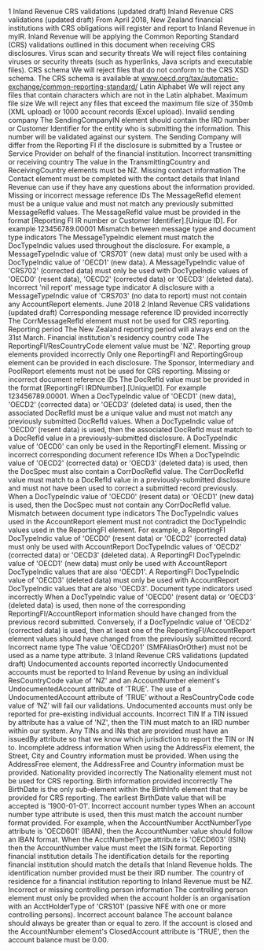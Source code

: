 1 Inland Revenue CRS validations (updated draft) Inland Revenue CRS validations (updated draft) From April 2018, New Zealand financial institutions with CRS obligations will register and report to Inland Revenue in myIR. Inland Revenue will be applying the Common Reporting Standard (CRS) validations outlined in this document when receiving CRS disclosures. Virus scan and security threats We will reject files containing viruses or security threats (such as hyperlinks, Java scripts and executable files). CRS schema We will reject files that do not conform to the CRS XSD schema. The CRS schema is available at www.oecd.org/tax/automatic-exchange/common-reporting-standard/ Latin Alphabet We will reject any files that contain characters which are not in the Latin alphabet. Maximum file size We will reject any files that exceed the maximum file size of 350mb (XML upload) or 1000 account records (Excel upload). Invalid sending company The SendingCompanyIN element should contain the IRD number or Customer Identifier for the entity who is submitting the information. This number will be validated against our system. The Sending Company will differ from the Reporting FI if the disclosure is submitted by a Trustee or Service Provider on behalf of the financial institution. Incorrect transmitting or receiving country The value in the TransmittingCountry and ReceivingCountry elements must be NZ. Missing contact information The Contact element must be completed with the contact details that Inland Revenue can use if they have any questions about the information provided. Missing or incorrect message reference IDs The MessageRefId element must be a unique value and must not match any previously submitted MessageRefId values. The MessageRefId value must be provided in the format \[Reporting FI IR number or Customer Identifier\].\[Unique ID\]. For example 123456789.00001 Mismatch between message type and document type indicators The MessageTypeIndic element must match the DocTypeIndic values used throughout the disclosure. For example, a MessageTypeIndic value of 'CRS701' (new data) must only be used with a DocTypeIndic value of 'OECD1' (new data). A MessageTypeIndic value of 'CRS702' (corrected data) must only be used with DocTypeIndic values of 'OECD0' (resent data), 'OECD2' (corrected data) or 'OECD3' (deleted data). Incorrect 'nil report' message type indicator A disclosure with a MessageTypeIndic value of 'CRS703' (no data to report) must not contain any AccountReport elements. June 2018 2 Inland Revenue CRS validations (updated draft) Corresponding message reference ID provided incorrectly The CorrMessageRefId element must not be used for CRS reporting. Reporting period The New Zealand reporting period will always end on the 31st March. Financial institution's residency country code The ReportingFI/ResCountryCode element value must be 'NZ'. Reporting group elements provided incorrectly Only one ReportingFI and ReportingGroup element can be provided in each disclosure. The Sponsor, Intermediary and PoolReport elements must not be used for CRS reporting. Missing or incorrect document reference IDs The DocRefId value must be provided in the format \[ReportingFI IRDNumber\].\[UniqueID\]. For example 123456789.00001. When a DocTypeIndic value of 'OECD1' (new data), 'OECD2' (corrected data) or 'OECD3' (deleted data) is used, then the associated DocRefId must be a unique value and must not match any previously submitted DocRefId values. When a DocTypeIndic value of 'OECD0' (resent data) is used, then the associated DocRefId must match to a DocRefId value in a previously-submitted disclosure. A DocTypeIndic value of 'OECD0' can only be used in the ReportingFI element. Missing or incorrect corresponding document reference IDs When a DocTypeIndic value of 'OECD2' (corrected data) or 'OECD3' (deleted data) is used, then the DocSpec must also contain a CorrDocRefId value. The CorrDocRefId value must match to a DocRefId value in a previously-submitted disclosure and must not have been used to correct a submitted record previously. When a DocTypeIndic value of 'OECD0' (resent data) or 'OECD1' (new data) is used, then the DocSpec must not contain any CorrDocRefId value. Mismatch between document type indicators The DocTypeIndic values used in the AccountReport element must not contradict the DocTypeIndic values used in the ReportingFI element. For example, a ReportingFI DocTypeIndic value of 'OECD0' (resent data) or 'OECD2' (corrected data) must only be used with AccountReport DocTypeIndic values of 'OECD2' (corrected data) or 'OECD3' (deleted data). A ReportingFI DocTypeIndic value of 'OECD1' (new data) must only be used with AccountReport DocTypeIndic values that are also 'OECD1'. A ReportingFI DocTypeIndic value of 'OECD3' (deleted data) must only be used with AccountReport DocTypeIndic values that are also 'OECD3'. Document type indicators used incorrectly When a DocTypeIndic value of 'OECD0' (resent data) or 'OECD3' (deleted data) is used, then none of the corresponding ReportingFI/AccountReport information should have changed from the previous record submitted. Conversely, if a DocTypeIndic value of 'OECD2' (corrected data) is used, then at least one of the ReportingFI/AccountReport element values should have changed from the previously submitted record. Incorrect name type The value 'OECD201' (SMFAliasOrOther) must not be used as a name type attribute. 3 Inland Revenue CRS validations (updated draft) Undocumented accounts reported incorrectly Undocumented accounts must be reported to Inland Revenue by using an individual ResCountryCode value of 'NZ' and an AccountNumber element's UndocumentedAccount attribute of 'TRUE'. The use of a UndocumentedAccount attribute of ‘TRUE’ without a ResCountryCode code value of ‘NZ’ will fail our validations. Undocumented accounts must only be reported for pre-existing individual accounts. Incorrect TIN If a TIN issued by attribute has a value of 'NZ', then the TIN must match to an IRD number within our system. Any TINs and INs that are provided must have an issuedBy attribute so that we know which jurisdiction to report the TIN or IN to. Incomplete address information When using the AddressFix element, the Street, City and Country information must be provided. When using the AddressFree element, the AddressFree and Country information must be provided. Nationality provided incorrectly The Nationality element must not be used for CRS reporting. Birth information provided incorrectly The BirthDate is the only sub-element within the BirthInfo element that may be provided for CRS reporting. The earliest BirthDate value that will be accepted is '1900-01-01'. Incorrect account number types When an account number type attribute is used, then this must match the account number format provided. For example, when the AccountNumber AcctNumberType attribute is 'OECD601' (IBAN), then the AccountNumber value should follow an IBAN format. When the AcctNumberType attribute is 'OECD603' (ISIN) then the AccountNumber value must meet the ISIN format. Reporting financial institution details The identification details for the reporting financial institution should match the details that Inland Revenue holds. The identification number provided must be their IRD number. The country of residence for a financial institution reporting to Inland Revenue must be NZ. Incorrect or missing controlling person information The controlling person element must only be provided when the account holder is an organisation with an AcctHolderType of 'CRS101' (passive NFE with one or more controlling persons). Incorrect account balance The account balance should always be greater than or equal to zero. If the account is closed and the AccountNumber element's ClosedAccount attribute is 'TRUE', then the account balance must be 0.00.